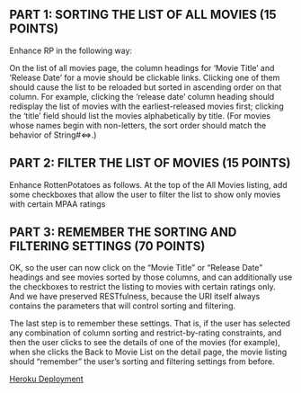 ## PART 1: SORTING THE LIST OF ALL MOVIES    (15 POINTS)

Enhance RP in the following way:

On the list of all movies page, the column headings for ‘Movie Title’ and ‘Release Date’ for a movie should be clickable links. Clicking one of them should cause the list to be reloaded but sorted in ascending order on that column. For example, clicking the ‘release date’ column heading should redisplay the list of movies with the earliest-released movies first; clicking the ‘title’ field should list the movies alphabetically by title. (For movies whose names begin with non-letters, the sort order should match the behavior of String#<=>.)

## PART 2: FILTER THE LIST OF MOVIES    (15 POINTS)

Enhance RottenPotatoes as follows. At the top of the All Movies listing, add some checkboxes that allow the user to filter the list to show only movies with certain MPAA ratings

## PART 3: REMEMBER THE SORTING AND FILTERING SETTINGS    (70 POINTS)

OK, so the user can now click on the “Movie Title” or “Release Date” headings and see movies sorted by those columns, and can additionally use the checkboxes to restrict the listing to movies with certain ratings only. And we have preserved RESTfulness, because the URI itself always contains the parameters that will control sorting and filtering.

The last step is to remember these settings. That is, if the user has selected any combination of column sorting and restrict-by-rating constraints, and then the user clicks to see the details of one of the movies (for example), when she clicks the Back to Movie List on the detail page, the movie listing should “remember” the user’s sorting and filtering settings from before.

[Heroku Deployment](http://hqixdlpt.herokuapp.com/movies)
